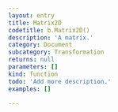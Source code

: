```yaml
---
layout: entry
title: Matrix2D
codetitle: b.Matrix2D()
description: 'A matrix.'
category: Document
subcategory: Transformation
returns: null
parameters: []
kind: function
todo: 'Add more description.'
examples: []

---
```

